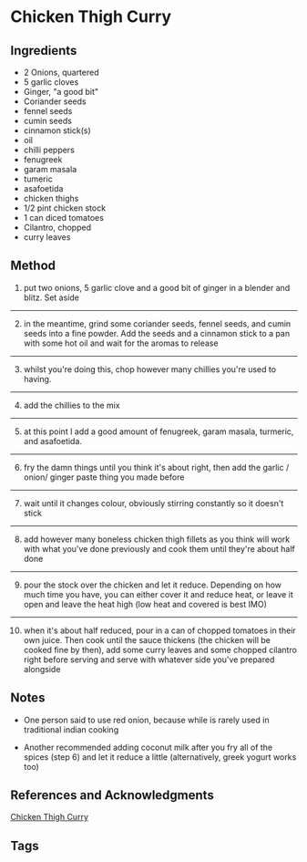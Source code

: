 # Chicken Thigh Curry

## Ingredients

- 2 Onions, quartered
- 5 garlic cloves
- Ginger, "a good bit"
- Coriander seeds
- fennel seeds
- cumin seeds
- cinnamon stick(s)
- oil
- chilli peppers
- fenugreek
- garam masala
- tumeric
- asafoetida
- chicken thighs
- 1/2 pint chicken stock
- 1 can diced tomatoes
- Cilantro, chopped
- curry leaves

## Method

1. put two onions, 5 garlic clove and a good bit of ginger in a blender and blitz. Set aside
---
2. in the meantime, grind some coriander seeds, fennel seeds, and cumin seeds into a fine powder. Add the seeds and a cinnamon stick to a pan with some hot oil and wait for the aromas to release
---
3. whilst you're doing this, chop however many chillies you're used to having.
---
4. add the chillies to the mix
---
5. at this point I add a good amount of fenugreek, garam masala, turmeric, and asafoetida.
---
6. fry the damn things until you think it's about right, then add the garlic / onion/ ginger paste thing you made before
---
7. wait until it changes colour, obviously stirring constantly so it doesn't stick
---
8. add however many boneless chicken thigh fillets as you think will work with what you've done previously and cook them until they're about half done
---
9. pour the stock over the chicken and let it reduce. Depending on how much time you have, you can either cover it and reduce heat, or leave it open and leave the heat high (low heat and covered is best IMO)
---
10. when it's about half reduced, pour in a can of chopped tomatoes in their own juice. Then cook until the sauce thickens (the chicken will be cooked fine by then), add some curry leaves and some chopped cilantro right before serving and serve with whatever side you've prepared alongside

## Notes

- One person said to use red onion, because while is rarely used in traditional indian cooking

- Another recommended adding coconut milk after you fry all of the spices (step 6) and let it reduce a little (alternatively, greek yogurt works too)

## References and Acknowledgments

[Chicken Thigh Curry](https://www.reddit.com/r/Curry/comments/e74kxj/never_fails_to_delight_my_own_recipe/)

## Tags


